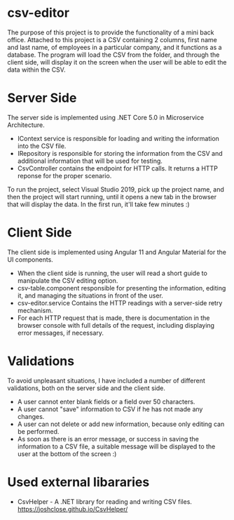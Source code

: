 # csv-editor

The purpose of this project is to provide the functionality of a mini back office.
Attached to this project is a CSV containing 2 columns, first name and last name, of employees in a particular company, and it functions as a database. The program will load the CSV from the folder, and through the client side, will display it on the screen when the user will be able to edit the data within the CSV.

# Server Side
The server side is implemented using .NET Core 5.0 in Microservice Architecture.

* IContext service is responsible for loading and writing the information into the CSV file.
* IRepository is responsible for storing the information from the CSV and additional information that will be used for testing.
* CsvController contains the endpoint for HTTP calls. It returns a HTTP reponse for the proper scenario.

To run the project, select Visual Studio 2019, pick up the project name, and then the project will start running, until it opens a new tab in the browser that will display the data. In the first run, it'll take few minutes :)

# Client Side

The client side is implemented using Angular 11 and Angular Material for the UI components.

* When the client side is running, the user will read a short guide to manipulate the CSV editing option.
* csv-table.component responsible for presenting the information, editing it, and managing the situations in front of the user.
* csv-editor.service Contains the HTTP readings with a server-side retry mechanism.
* For each HTTP request that is made, there is documentation in the browser console with full details of the request, including displaying error messages, if necessary.

# Validations
To avoid unpleasant situations, I have included a number of different validations, both on the server side and the client side.

* A user cannot enter blank fields or a field over 50 characters.
* A user cannot "save" information to CSV if he has not made any changes.
* A user can not delete or add new information, because only editing can be performed.
* As soon as there is an error message, or success in saving the information to a CSV file, a suitable message will be displayed to the user at the bottom of the screen :)

# Used external libararies
* CsvHelper - A .NET library for reading and writing CSV files.
https://joshclose.github.io/CsvHelper/
